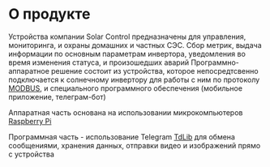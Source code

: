 # О продукте

Устройства компании Solar Control предназначены для управления, мониторинга, и охраны домашних и частных СЭС.
Сбор метрик, выдача информации по основным параметрам инвертора, уведомления во время изменения статуса, и произошедших 
аварий 
Программно-аппаратное решение состоит из устройства, которое непосредтсвенно подключается к солнечному инвертору для 
работы с ним по протоколу [MODBUS](modbus.md), и специального программного обеспечения (мобильное приложение, телеграм-бот)

Аппаратная часть основана на использовании микрокомпьютеров [Raspberry Pi](https://www.raspberrypi.org)

Программная часть - использование Telegram [TdLib](https://core.telegram.org/tdlib) 
для обмена сообщениями, хранения данных, отправки видео и изображений прямо с устройства